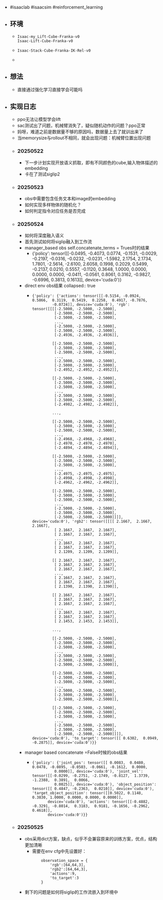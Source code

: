 - #isaaclab #isaacsim #reinforcement_learning
- ## 环境
	- ```
	  Isaac-my_Lift-Cube-Franka-v0
	  Isaac-Lift-Cube-Franka-v0
	  ```
	- ```
	  Isaac-Stack-Cube-Franka-IK-Rel-v0
	  ```
	-
- ## 想法
	- 直接通过强化学习直接学会可能吗
- ## 实现日志
	- ppo无法让模型学会lift
	- sac测试出了问题，机械臂消失了，疑似随机动作的问题？ppo正常
	- 妈呀，难道之前是数据量不够的原因吗，数据量上去了就训出来了
	- 当memorysize与rollout不相同，就会出现问题：机械臂位置出现问题
	- ### 20250522
		- 下一步计划实现开放语义抓取，即有不同颜色的cube,输入物体描述的embedding
		- 卡在了测试siglip2
	- ### 20250523
		- obs中需要包含任务文本和image的embedding
		- 如何实现多样物体的随机化？
		- 如何判定指令对应任务是否完成
	- ### 20250524
		- 如何将深度融入语义
		- 首先测试如何将siglip融入到工作流
		- manager_based obs self.concatenate_terms = Trues时的结果
			- {'policy': tensor([[-0.0495, -0.4073,  0.0774, -0.1531, -0.0029, -0.2197, -0.0316, -0.0232,
			           -0.0231, -1.5982,  2.1754,  2.1734,  1.7801, -2.5614, -2.6100,  2.6058,
			            0.1998,  0.2029,  0.5499, -0.2137,  0.0210,  0.5557, -0.1120,  0.3648,
			            1.0000,  0.0000,  0.0000,  0.0000, -0.0411, -0.0561,  0.8061,  0.3162,
			           -0.9827, -0.6996,  0.3813,  0.1613]], device='cuda:0')}
		- direct env obs结果
		  collapsed:: true
			- ```
			  {'policy': {'actions': tensor([[-0.5154, -0.0924,  0.5866,  0.3119,  0.5419,  0.2258,  0.4917, -0.7876,
			           -0.0724]], device='cuda:0'), 'rgb': tensor([[[[-2.5000, -2.5000, -2.5000],
			            [-2.5000, -2.5000, -2.5000],
			            [-2.5000, -2.5000, -2.5000],
			            ...,
			            [-2.5000, -2.5000, -2.5000],
			            [-2.5000, -2.5000, -2.5000],
			            [-2.4936, -2.4936, -2.4936]],
			  
			           [[-2.5000, -2.5000, -2.5000],
			            [-2.5000, -2.5000, -2.5000],
			            [-2.5000, -2.5000, -2.5000],
			            ...,
			            [-2.5000, -2.5000, -2.5000],
			            [-2.5000, -2.5000, -2.5000],
			            [-2.4952, -2.4952, -2.4952]],
			  
			           [[-2.5000, -2.5000, -2.5000],
			            [-2.5000, -2.5000, -2.5000],
			            [-2.5000, -2.5000, -2.5000],
			            ...,
			            [-2.5000, -2.5000, -2.5000],
			            [-2.5000, -2.5000, -2.5000],
			            [-2.4982, -2.4982, -2.4982]],
			  
			           ...,
			  
			           [[-2.5000, -2.5000, -2.5000],
			            [-2.5000, -2.5000, -2.5000],
			            [-2.5000, -2.5000, -2.5000],
			            ...,
			            [-2.4968, -2.4968, -2.4968],
			            [-2.4970, -2.4970, -2.4970],
			            [-2.4894, -2.4894, -2.4894]],
			  
			           [[-2.5000, -2.5000, -2.5000],
			            [-2.5000, -2.5000, -2.5000],
			            [-2.5000, -2.5000, -2.5000],
			            ...,
			            [-2.4975, -2.4975, -2.4975],
			            [-2.4998, -2.4998, -2.4998],
			            [-2.4962, -2.4962, -2.4962]],
			  
			           [[-2.5000, -2.5000, -2.5000],
			            [-2.5000, -2.5000, -2.5000],
			            [-2.5000, -2.5000, -2.5000],
			            ...,
			            [-2.5000, -2.5000, -2.5000],
			            [-2.5000, -2.5000, -2.5000],
			            [-2.5000, -2.5000, -2.5000]]]], device='cuda:0'), 'rgb2': tensor([[[[ 2.1667,  2.1667,  2.1667],
			            [ 2.1667,  2.1667,  2.1667],
			            [ 2.1667,  2.1667,  2.1667],
			            ...,
			            [ 2.1667,  2.1667,  2.1667],
			            [ 2.1667,  2.1667,  2.1667],
			            [ 2.1209,  2.1209,  2.1209]],
			  
			           [[ 2.1667,  2.1667,  2.1667],
			            [ 2.1667,  2.1667,  2.1667],
			            [ 2.1667,  2.1667,  2.1667],
			            ...,
			            [ 2.1667,  2.1667,  2.1667],
			            [ 2.1667,  2.1667,  2.1667],
			            [ 2.1390,  2.1390,  2.1390]],
			  
			           [[ 2.1667,  2.1667,  2.1667],
			            [ 2.1667,  2.1667,  2.1667],
			            [ 2.1667,  2.1667,  2.1667],
			            ...,
			            [ 2.1667,  2.1667,  2.1667],
			            [ 2.1667,  2.1667,  2.1667],
			            [ 2.1453,  2.1453,  2.1453]],
			  
			           ...,
			  
			           [[-2.5000, -2.5000, -2.5000],
			            [-2.5000, -2.5000, -2.5000],
			            [-2.5000, -2.5000, -2.5000],
			            ...,
			            [-2.5000, -2.5000, -2.5000],
			            [-2.5000, -2.5000, -2.5000],
			            [-2.5000, -2.5000, -2.5000]],
			  
			           [[-2.5000, -2.5000, -2.5000],
			            [-2.5000, -2.5000, -2.5000],
			            [-2.5000, -2.5000, -2.5000],
			            ...,
			            [-2.5000, -2.5000, -2.5000],
			            [-2.5000, -2.5000, -2.5000],
			            [-2.5000, -2.5000, -2.5000]],
			  
			           [[-2.5000, -2.5000, -2.5000],
			            [-2.5000, -2.5000, -2.5000],
			            [-2.5000, -2.5000, -2.5000],
			            ...,
			            [-2.5000, -2.5000, -2.5000],
			            [-2.5000, -2.5000, -2.5000],
			            [-2.5000, -2.5000, -2.5000]]]], device='cuda:0'), 'to_target': tensor([[ 0.6302,  0.0949, -0.2875]], device='cuda:0')}}
			  ```
		- manager based concatenate =False时候的obs结果
			- ```
			  {'policy': {'joint_pos': tensor([[ 0.0083,  0.0480,  0.0478, -0.0895, -0.0503, -0.0661, -0.1612,  0.0000,
			            0.0000]], device='cuda:0'), 'joint_vel': tensor([[-0.0299, -0.2751, -2.1749, -0.8127,  1.3739, -1.2388,  0.3891,  0.0066,
			            0.0025]], device='cuda:0'), 'object_position': tensor([[ 0.4847, -0.2363,  0.0210]], device='cuda:0'), 'target_object_position': tensor([[0.5022, 0.1148, 0.3830, 1.0000, 0.0000, 0.0000, 0.0000]],
			         device='cuda:0'), 'actions': tensor([[-0.4882, -0.3291, -0.8014,  0.3183,  0.9181, -0.1656, -0.2962,  0.4618]],
			         device='cuda:0')}}
			  ```
	- ### 20250525
		- obs采用dict方案，缺点，似乎不会兼容原来的训练方案，优点，结构更加清晰
			- 需要在env cfg中先设置好：
			  ```
			      observation_space = {
			          'rgb':[64,64,3],
			          'rgb2':[64,64,3],
			          'actions':9,
			          'to_target':3
			      }
			  ```
		- 剩下的问题是如何将siglip的工作流嵌入到环境中